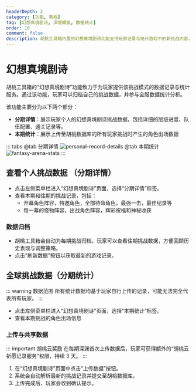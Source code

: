 ```yaml
---
headerDepth: 2
category: [功能, 教程]
tag: [幻想真境剧诗, 深境螺旋, 数据统计]
order: 10
comment: false
description: 胡桃工具箱内置的幻想真境剧诗功能支持玩家记录与统计游戏中的新挑战内容，提供详细的队伍配置、通关数据及全服统计分析，帮助玩家优化挑战策略。
---
```


# 幻想真境剧诗

胡桃工具箱的“幻想真境剧诗”功能致力于为玩家提供该挑战模式的数据记录与统计服务。通过该功能，玩家可以归档自己的挑战数据，并参与全服数据统计分析。

该功能主要分为以下两个部分：

- **分期详情**：展示玩家个人的幻想真境剧诗挑战数据，包括详细的层级进度、队伍配置、通关记录等。
- **本期统计**：展示上传至胡桃数据库的所有玩家挑战时产生的角色出场数据

::: tabs
@tab 分期详情
![personal-record-details](https://img.alicdn.com/imgextra/i4/1797064093/O1CN01ykD0CZ1g6e0sAQMn1_!!1797064093.png_.webp)
@tab 本期统计
![fantasy-arena-stats](https://img.alicdn.com/imgextra/i1/1797064093/O1CN01dvdsCG1g6e0xyDPo5_!!1797064093.png_.webp)
:::

## 查看个人挑战数据 （分期详情）

- 点击左侧菜单栏进入“幻想真境剧诗”页面，选择“分期详情”标签。
- 查看本期和往期的挑战记录，包括：
  - 开幕角色阵容，特邀角色，全部待命角色，最强一击，最佳纪录等
  - 每一幕的怪物阵容，出战角色阵容，辉彩祝福和神秘收获

### 数据归档

- 胡桃工具箱会自动为每期挑战归档，玩家可以查看往期挑战数据，方便回顾历史表现与调整策略。
- 点击“刷新数据”按钮以获取最新的游戏记录。

## 全球挑战数据（分期统计）

::: warning 数据范围
所有统计数据均基于玩家自行上传的记录，可能无法完全代表所有玩家。
:::

- 点击左侧菜单栏进入“幻想真境剧诗”页面，选择“本期统计”标签。
- 查看本期挑战的角色出场信息

### 上传与共享数据

::: important 胡桃云奖励
在每期深渊首次上传数据后，玩家可获得额外的“胡桃云祈愿记录服务”权限，持续 3 天。
:::

1. 在“幻想真境剧诗”页面中点击“上传数据”按钮。
2. 系统会自动解析最新的挑战记录并提交至胡桃数据库。
3. 上传完成后，玩家会收到确认提示。

